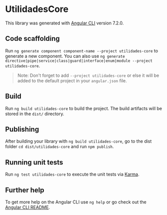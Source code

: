 # UtilidadesCore

This library was generated with [Angular CLI](https://github.com/angular/angular-cli) version 7.2.0.

## Code scaffolding

Run `ng generate component component-name --project utilidades-core` to generate a new component. You can also use `ng generate directive|pipe|service|class|guard|interface|enum|module --project utilidades-core`.
> Note: Don't forget to add `--project utilidades-core` or else it will be added to the default project in your `angular.json` file. 

## Build

Run `ng build utilidades-core` to build the project. The build artifacts will be stored in the `dist/` directory.

## Publishing

After building your library with `ng build utilidades-core`, go to the dist folder `cd dist/utilidades-core` and run `npm publish`.

## Running unit tests

Run `ng test utilidades-core` to execute the unit tests via [Karma](https://karma-runner.github.io).

## Further help

To get more help on the Angular CLI use `ng help` or go check out the [Angular CLI README](https://github.com/angular/angular-cli/blob/master/README.md).
